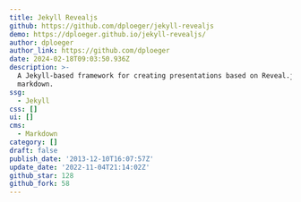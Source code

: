 ```yaml
---
title: Jekyll Revealjs
github: https://github.com/dploeger/jekyll-revealjs
demo: https://dploeger.github.io/jekyll-revealjs/
author: dploeger
author_link: https://github.com/dploeger
date: 2024-02-18T09:03:50.936Z
description: >-
  A Jekyll-based framework for creating presentations based on Reveal.js and
  markdown.
ssg:
  - Jekyll
css: []
ui: []
cms:
  - Markdown
category: []
draft: false
publish_date: '2013-12-10T16:07:57Z'
update_date: '2022-11-04T21:14:02Z'
github_star: 128
github_fork: 58
---
```

